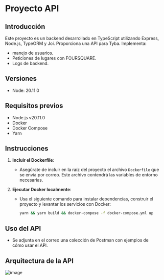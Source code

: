 # Proyecto API

## Introducción

Este proyecto es un backend desarrollado en TypeScript utilizando Express, Node.js, TypeORM y Joi. Proporciona una API para Tyba.
Implementa:
- manejo de usuarios.
- Peticiones de lugares con FOURSQUARE.
- Logs de backend.

## Versiones

- Node: 20.11.0

## Requisitos previos

- Node.js v20.11.0
- Docker
- Docker Compose
- Yarn

## Instrucciones

1. **Incluir el Dockerfile**:
   - Asegúrate de incluir en la raíz del proyecto el archivo `Dockerfile` que se envía por correo. Este archivo contendrá las variables de entorno necesarias.

2. **Ejecutar Docker localmente**:
   - Usa el siguiente comando para instalar dependencias, construir el proyecto y levantar los servicios con Docker:
     ```sh
     yarn && yarn build && docker-compose -f docker-compose.yml up
     ```
     
## Uso del API

- Se adjunta en el correo una colección de Postman con ejemplos de cómo usar el API.

## Arquitectura de la API

![image](https://github.com/JholmanDanielReinaToledo/tybaTest/assets/84155110/ce829b5a-b44a-400f-9dfc-60073e680558)



